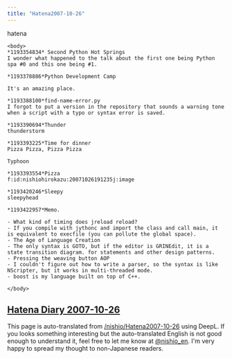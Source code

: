 ```yaml
---
title: "Hatena2007-10-26"
---
```


hatena

```
<body>
*1193354834* Second Python Hot Springs
I wonder what happened to the talk about the first one being Python spa #0 and this one being #1.

*1193378886*Python Development Camp

It's an amazing place.

*1193388100*find-name-error.py
I forgot to put a version in the repository that sounds a warning tone when a script with a typo or syntax error is saved.

*1193390694*Thunder
thunderstorm

*1193393225*Time for dinner
Pizza Pizza, Pizza Pizza

Typhoon

*1193393554*Pizza
f:id:nishiohirokazu:20071026191235j:image

*1193420246*Sleepy
sleepyhead

*1193422957*Memo.

- What kind of timing does jreload reload?
- If you compile with jythonc and import the class and call main, it is equivalent to execfile (you can pollute the global space).
- The Age of Language Creation
- The only syntax is GOTO, but if the editor is GRINEdit, it is a state transition diagram. for statements and other design patterns.
- Pressing the weaving button AOP
- I couldn't figure out how to write a parser, so the syntax is like NScripter, but it works in multi-threaded mode.
- boost is my language built on top of C++.

</body>
```


[Hatena Diary 2007-10-26](https://nishiohirokazu.hatenadiary.org/archive/2007/10/26)
---
This page is auto-translated from [/nishio/Hatena2007-10-26](https://scrapbox.io/nishio/Hatena2007-10-26) using DeepL. If you looks something interesting but the auto-translated English is not good enough to understand it, feel free to let me know at [@nishio_en](https://twitter.com/nishio_en). I'm very happy to spread my thought to non-Japanese readers.